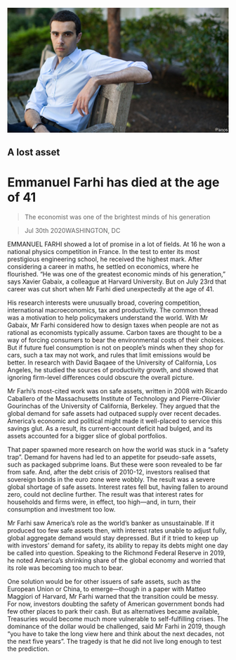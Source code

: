 ![](./images/20200801_FNP001.jpg)

## A lost asset

# Emmanuel Farhi has died at the age of 41

> The economist was one of the brightest minds of his generation

> Jul 30th 2020WASHINGTON, DC

EMMANUEL FARHI showed a lot of promise in a lot of fields. At 16 he won a national physics competition in France. In the test to enter its most prestigious engineering school, he received the highest mark. After considering a career in maths, he settled on economics, where he flourished. “He was one of the greatest economic minds of his generation,” says Xavier Gabaix, a colleague at Harvard University. But on July 23rd that career was cut short when Mr Farhi died unexpectedly at the age of 41.

His research interests were unusually broad, covering competition, international macroeconomics, tax and productivity. The common thread was a motivation to help policymakers understand the world. With Mr Gabaix, Mr Farhi considered how to design taxes when people are not as rational as economists typically assume. Carbon taxes are thought to be a way of forcing consumers to bear the environmental costs of their choices. But if future fuel consumption is not on people’s minds when they shop for cars, such a tax may not work, and rules that limit emissions would be better. In research with David Baqaee of the University of California, Los Angeles, he studied the sources of productivity growth, and showed that ignoring firm-level differences could obscure the overall picture.

Mr Farhi’s most-cited work was on safe assets, written in 2008 with Ricardo Caballero of the Massachusetts Institute of Technology and Pierre-Olivier Gourinchas of the University of California, Berkeley. They argued that the global demand for safe assets had outpaced supply over recent decades. America’s economic and political might made it well-placed to service this savings glut. As a result, its current-account deficit had bulged, and its assets accounted for a bigger slice of global portfolios.

That paper spawned more research on how the world was stuck in a “safety trap”. Demand for havens had led to an appetite for pseudo-safe assets, such as packaged subprime loans. But these were soon revealed to be far from safe. And, after the debt crisis of 2010-12, investors realised that sovereign bonds in the euro zone were wobbly. The result was a severe global shortage of safe assets. Interest rates fell but, having fallen to around zero, could not decline further. The result was that interest rates for households and firms were, in effect, too high—and, in turn, their consumption and investment too low.

Mr Farhi saw America’s role as the world’s banker as unsustainable. If it produced too few safe assets then, with interest rates unable to adjust fully, global aggregate demand would stay depressed. But if it tried to keep up with investors’ demand for safety, its ability to repay its debts might one day be called into question. Speaking to the Richmond Federal Reserve in 2019, he noted America’s shrinking share of the global economy and worried that its role was becoming too much to bear.

One solution would be for other issuers of safe assets, such as the European Union or China, to emerge—though in a paper with Matteo Maggiori of Harvard, Mr Farhi warned that the transition could be messy. For now, investors doubting the safety of American government bonds had few other places to park their cash. But as alternatives became available, Treasuries would become much more vulnerable to self-fulfilling crises. The dominance of the dollar would be challenged, said Mr Farhi in 2019, though “you have to take the long view here and think about the next decades, not the next five years”. The tragedy is that he did not live long enough to test the prediction.